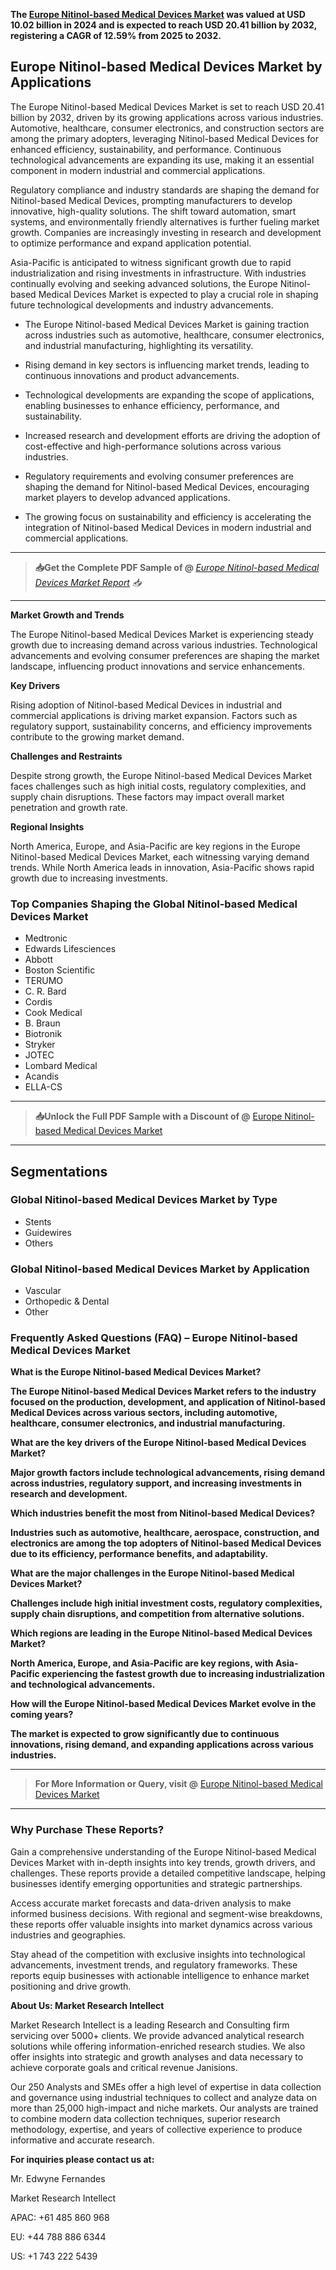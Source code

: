 <p><strong>The <a href="https://www.marketresearchintellect.com/download-sample/?rid=1065744&amp;utm_source=Pulse-April-Europe&amp;utm_medium=852">Europe Nitinol-based Medical Devices Market</a> was valued at USD 10.02 billion in 2024 and is expected to reach USD 20.41 billion by 2032, registering a CAGR of 12.59% from 2025 to 2032.</strong></p><h2>Europe Nitinol-based Medical Devices Market by Applications&nbsp;</h2><p><p>The Europe Nitinol-based Medical Devices Market is set to reach USD 20.41 billion by 2032, driven by its growing applications across various industries. Automotive, healthcare, consumer electronics, and construction sectors are among the primary adopters, leveraging Nitinol-based Medical Devices for enhanced efficiency, sustainability, and performance. Continuous technological advancements are expanding its use, making it an essential component in modern industrial and commercial applications.</p><p>Regulatory compliance and industry standards are shaping the demand for Nitinol-based Medical Devices, prompting manufacturers to develop innovative, high-quality solutions. The shift toward automation, smart systems, and environmentally friendly alternatives is further fueling market growth. Companies are increasingly investing in research and development to optimize performance and expand application potential.</p><p>Asia-Pacific is anticipated to witness significant growth due to rapid industrialization and rising investments in infrastructure. With industries continually evolving and seeking advanced solutions, the Europe Nitinol-based Medical Devices Market is expected to play a crucial role in shaping future technological developments and industry advancements.</p></p><ul><li><p>The Europe Nitinol-based Medical Devices Market is gaining traction across industries such as automotive, healthcare, consumer electronics, and industrial manufacturing, highlighting its versatility.</p></li><li><p>Rising demand in key sectors is influencing market trends, leading to continuous innovations and product advancements.</p></li><li><p>Technological developments are expanding the scope of applications, enabling businesses to enhance efficiency, performance, and sustainability.</p></li><li><p>Increased research and development efforts are driving the adoption of cost-effective and high-performance solutions across various industries.</p></li><li><p>Regulatory requirements and evolving consumer preferences are shaping the demand for Nitinol-based Medical Devices, encouraging market players to develop advanced applications.</p></li><li><p>The growing focus on sustainability and efficiency is accelerating the integration of Nitinol-based Medical Devices in modern industrial and commercial applications.</p></li></ul><hr /><blockquote><p><strong><span class="font-[700]">📥Get the Complete PDF Sample of @ </span></strong><em><span class="font-[700]"><a href="https://www.marketresearchintellect.com/download-sample/?rid=1065744&amp;utm_source=Pulse-April-Europe&amp;utm_medium=852" target="_blank" data-tracking-control-name="article-ssr-frontend-pulse_little-text-block" data-tracking-will-navigate="" data-test-link="">Europe Nitinol-based Medical Devices Market Report</a>&nbsp;📥</span></em></p></blockquote><hr /><p class="" data-start="77" data-end="360"><strong data-start="77" data-end="105">Market Growth and Trends</strong></p><p class="" data-start="77" data-end="360">The Europe Nitinol-based Medical Devices Market is experiencing steady growth due to increasing demand across various industries. Technological advancements and evolving consumer preferences are shaping the market landscape, influencing product innovations and service enhancements.</p><p class="" data-start="362" data-end="606"><strong data-start="362" data-end="377">Key Drivers</strong></p><p class="" data-start="362" data-end="606">Rising adoption of Nitinol-based Medical Devices in industrial and commercial applications is driving market expansion. Factors such as regulatory support, sustainability concerns, and efficiency improvements contribute to the growing market demand.</p><p class="" data-start="608" data-end="849"><strong data-start="608" data-end="637">Challenges and Restraints</strong></p><p class="" data-start="608" data-end="849">Despite strong growth, the Europe Nitinol-based Medical Devices Market faces challenges such as high initial costs, regulatory complexities, and supply chain disruptions. These factors may impact overall market penetration and growth rate.</p><p class="" data-start="851" data-end="1095"><strong data-start="851" data-end="872">Regional Insights</strong></p><p class="" data-start="851" data-end="1095">North America, Europe, and Asia-Pacific are key regions in the Europe Nitinol-based Medical Devices Market, each witnessing varying demand trends. While North America leads in innovation, Asia-Pacific shows rapid growth due to increasing investments.</p><p><h3>Top Companies Shaping the Global Nitinol-based Medical Devices Market </h3><ul><li>Medtronic</li><li>Edwards Lifesciences</li><li>Abbott</li><li>Boston Scientific</li><li>TERUMO</li><li>C. R. Bard</li><li>Cordis</li><li>Cook Medical</li><li>B. Braun</li><li>Biotronik</li><li>Stryker</li><li>JOTEC</li><li>Lombard Medical</li><li>Acandis</li><li>ELLA-CS</li></ul></p><hr /><blockquote><p><strong>📥Unlock the Full PDF Sample with a Discount of @</strong> <a href="https://www.marketresearchintellect.com/ask-for-discount/?rid=1065744&amp;utm_source=Pulse-April-Europe&amp;utm_medium=852">Europe Nitinol-based Medical Devices Market</a></p></blockquote><hr /><p><h2>Segmentations</h2><h3>Global Nitinol-based Medical Devices Market by Type</h3><ul><li>Stents</li><li>Guidewires</li><li>Others</li></ul><h3>Global Nitinol-based Medical Devices Market by Application</h3><ul><li>Vascular</li><li>Orthopedic & Dental</li><li>Other</li></ul></p><h3><strong>Frequently Asked Questions (FAQ) &ndash; Europe Nitinol-based Medical Devices Market</strong></h3><p><strong>What is the Europe Nitinol-based Medical Devices Market?</strong></p><p><strong>The Europe Nitinol-based Medical Devices Market refers to the industry focused on the production, development, and application of Nitinol-based Medical Devices across various sectors, including automotive, healthcare, consumer electronics, and industrial manufacturing.</strong></p><p><strong>What are the key drivers of the Europe Nitinol-based Medical Devices Market?</strong></p><p><strong>Major growth factors include technological advancements, rising demand across industries, regulatory support, and increasing investments in research and development.</strong></p><p><strong>Which industries benefit the most from Nitinol-based Medical Devices?</strong></p><p><strong>Industries such as automotive, healthcare, aerospace, construction, and electronics are among the top adopters of Nitinol-based Medical Devices due to its efficiency, performance benefits, and adaptability.</strong></p><p><strong>What are the major challenges in the Europe Nitinol-based Medical Devices Market?</strong></p><p><strong>Challenges include high initial investment costs, regulatory complexities, supply chain disruptions, and competition from alternative solutions.</strong></p><p><strong>Which regions are leading in the Europe Nitinol-based Medical Devices Market?</strong></p><p><strong>North America, Europe, and Asia-Pacific are key regions, with Asia-Pacific experiencing the fastest growth due to increasing industrialization and technological advancements.</strong></p><p><strong>How will the Europe Nitinol-based Medical Devices Market evolve in the coming years?</strong></p><p><strong>The market is expected to grow significantly due to continuous innovations, rising demand, and expanding applications across various industries.</strong></p><hr /><blockquote><p><span class="font-[700]"><strong>For More Information or Query, visit&nbsp;@</strong>&nbsp;</span><span class="font-[700]"><a href="https://www.marketresearchintellect.com/product/nitinol-based-medical-devices-market/?utm_source=Linkedin&utm_medium=852" target="_blank" data-tracking-control-name="article-ssr-frontend-pulse_little-text-block" data-tracking-will-navigate="" data-test-link="">Europe Nitinol-based Medical Devices Market</a></span></p></blockquote><hr /><h3><strong data-start="0" data-end="31">Why Purchase These Reports?</strong></h3><p class="" data-start="35" data-end="297">Gain a comprehensive understanding of the Europe Nitinol-based Medical Devices Market with in-depth insights into key trends, growth drivers, and challenges. These reports provide a detailed competitive landscape, helping businesses identify emerging opportunities and strategic partnerships.</p><p class="" data-start="299" data-end="540">Access accurate market forecasts and data-driven analysis to make informed business decisions. With regional and segment-wise breakdowns, these reports offer valuable insights into market dynamics across various industries and geographies.</p><p class="" data-start="542" data-end="784">Stay ahead of the competition with exclusive insights into technological advancements, investment trends, and regulatory frameworks. These reports equip businesses with actionable intelligence to enhance market positioning and drive growth.</p><p><strong><span class="font-[700]">About Us: Market Research Intellect</span></strong></p><p><span class="">Market Research Intellect is a leading Research and Consulting firm servicing over 5000+ clients. We provide advanced analytical research solutions while offering information-enriched research studies.&nbsp;</span>We also offer insights into strategic and growth analyses and data necessary to achieve corporate goals and critical revenue Janisions.</p><p><span class="">Our 250 Analysts and SMEs offer a high level of expertise in data collection and governance using industrial techniques to collect and analyze data on more than 25,000 high-impact and niche markets. Our analysts are trained to combine modern data collection techniques, superior research methodology, expertise, and years of collective experience to produce informative and accurate research.</span></p><p><strong>For inquiries please contact us at:</strong></p><p>Mr. Edwyne Fernandes</p><p>Market Research Intellect</p><p>APAC: +61 485 860 968</p><p>EU: +44 788 886 6344</p><p>US: +1 743 222 5439</p>